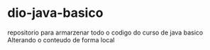 # dio-java-basico
repositorio para armarzenar todo o codigo do curso de java basico 
Alterando o conteudo de forma local